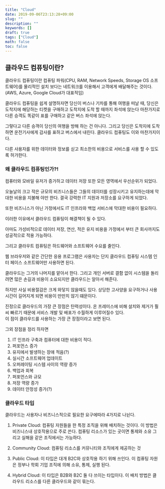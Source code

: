 ```yaml
---
title: "Cloud"
date: 2019-09-06T23:13:28+09:00
slug: ""
description: ""
keywords: []
draft: true
tags: ["Cloud"]
math: false
toc: false
---
```


## 클라우드 컴퓨팅이란?
클라우드 컴퓨팅이란 컴퓨팅 파워(CPU, RAM, Network Speeds, Storage OS 소프트웨어)를 물리적인 설치 보다는 네트워크를 이용해서 고객에게 배달해주는 것이다.(AWS, Azure, Google Cloud가 대표적임)  

클라우드 컴퓨팅을 쉽게 설명하자면 당신이 버스나 기차를 통해 여행을 떠날 때, 당신은 도착지에 해당하는 티켓을 구매하고 도착지에 도착 할 때까지 좌석에 앉는다 마찬가지로 다른 승객도 똑같이 표를 구매하고 같은 버스 좌석에 앉는다. 

그렇다고 다른 승객이 당신의 여행을 방해 하는 건 아니다. 
그리고 당신은 도착지에 도착하면 운전기사에게 감사를 표하고 버스에서 내린다. 클라우드 컴퓨팅도 이와 마찬가지이다. 

다른 사용자를 위한 데이터와 정보를 싣고 최소한의 비용으로 서비스를 사용 할 수 있도록 허가한다.  

### 왜 클라우드 컴퓨팅인가?!
컴퓨터와 모바일 유저가 증가하고 데이터 저장 또한 모든 영역에서 우선순위가 되었다. 

오늘날의 크고 작은 규모의 비즈니스들은 그들의 데이터를 성장시키고 유지하는데에 막대한 비용을 지불해 야만 한다. 결국 강력한 IT 지원과 저장소를 요구하게 되었다. 

또한 비즈니스가 아닌 가정에서도 IT 인프라와 백업 서비스에 막대한 비용이 필요하다.  

이러한 이유에서 클라우드 컴퓨팅이 해결책이 될 수 있다. 

아마도 가성비적으로 데이터 저장, 연산, 적은 유지 비용을 가정에서 부터 큰 회사까지도 성공적으로 적용 가능하다.

그리고 클라우트 컴퓨팅은 하드웨어와 소프트웨어 수요를 줄인다. 

웹 브라우저와 같은 간단한 응용 프로그램은 사용자는 단지 클라우드 컴퓨팅 시스템 인터 페이스 소프트웨어만 사용하면 된다. 

클라우드는 그거의 나머지를 맡아서 한다. 그리고 개인 서버로 결함 없이 시스템을 돌리려면 많은 손길과 비용이 소요되지만 클라우드는 알아서 해준다.  

하지만 사실 비용절감은 크게 와닿지 않을때도 있다. 상당한 고사양을 요구하거나 사용시간이 길어지게 되면 비용이 만만치 않기 떄문이다. 

진정으로 클라우드의 가장 큰 장점은 탄력성이다. 온 프레미스에 비해 설치와 제거가 훨씨 빠르기 때문에 서비스 개발 및 배포가 수월하게 이루어질수 있다.  
이 점이 클라우드를 사용하는 가장 큰 장점이라고 보면 된다.

그외 장점을 정리 하자면
1. IT 인프라 구축과 컴퓨터에 대한 비용이 적다.
2. 퍼포먼스 증가
3. 유지에서 발생하는 장애 적음(?)
4. 실시간 소프트웨어 업데이트
5. 오퍼레이팅 시스템 사이의 역량 증가
6. 백업과 회복
7. 퍼포먼스와 규모
8. 저장 역량 증가
9. 데이터 안정성 증가(?)

### 클라우드 타입
클라우드는 사용자나 비즈니스적으로 필요한 요구에따라 4가지로 나뉜다.
1. Private Cloud: 컴퓨팅 자원들을 한 특정 조직을 위해 배치하는 것이다. 이 방법은 비즈니스내 상호작용으로 주로 쓴다. 컴퓨팅 리소스가 있는 곳이면 통제와 소유 그리고 실해을 같은 조직에서는 가능하다.

2. Community Cloud: 컴퓨팅 리소스를 커뮤니티와 조직에게 제공하는 것

3. Public Cloud: 이 타입은 대개 B2C와 상호작용 하기 위해 쓰인다. 이 컴퓨팅 자원은 정부나 학회 기업 조직에 의해 소유, 통제, 실행 된다.

4. Hybrid Cloud: 이 타입은 B2B와 B2C 둘 다 쓰이는 타입이다. 이 배치 방법은 클라우드
리소스를 다른 클라우드와 같이 묶는다.

